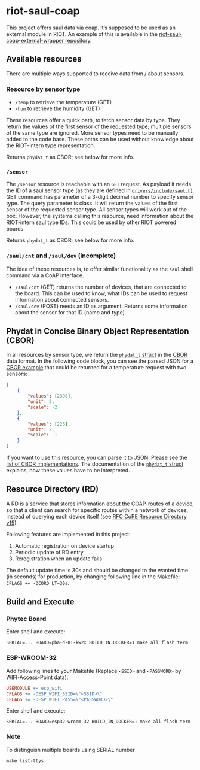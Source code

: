 # riot-saul-coap

This project offers saul data via coap. It’s supposed to be used as an
external module in RIOT. An example of this is available in the
[riot-saul-coap-external-wrapper repository][external-wrapper].

[external-wrapper]: https://github.com/rosetree/riot-saul-coap-external-wrapper

## Available resources
There are multiple ways supported to receive data from / about
sensors.

### Resource by sensor type
- `/temp` to retrieve the temperature (GET)
- `/hum` to retrieve the humidity (GET)

These resources offer a quick path, to fetch sensor data by type. They
return the values of the first sensor of the requested type; multiple
sensors of the same type are ignored. More sensor types need to be
manually added to the code base. These paths can be used without
knowledge about the RIOT-intern type representation.

Returns `phydat_t` as CBOR; see below for more info.

### `/sensor`
The `/sensor` resource is reachable with an `GET` request. As payload
it needs the ID of a saul sensor type (as they are defined in
[`drivers/include/saul.h`][saul.h]). GET command has parameter of a 3-digit decimal number to specify sensor type. The query parameter is class.  It will return the values of the first sensor of the requested sensor type. All sensor types will work
out of the box. However, the systems calling this resource, need
information about the RIOT-intern saul type IDs. This could be used by
other RIOT powered boards.

Returns `phydat_t` as CBOR; see below for more info.

[saul.h]: https://github.com/RIOT-OS/RIOT/blob/d42c032998e77e122380b3d270ceedb7fff48cda/drivers/include/saul.h#L74

### `/saul/cnt` and `/saul/dev` (incomplete)
The idea of these resources is, to offer similar functionality as the
`saul` shell command via a CoAP interface.

- `/saul/cnt` (GET) returns the number of devices, that are connected
  to the board. This can be used to know, what IDs can be used to
  request information about connected sensors.
- `/saul/dev` (POST) needs an ID as argument. Returns some information
  about the sensor for that ID (name and type). 

## Phydat in Concise Binary Object Representation (CBOR)

In all resources by sensor type, we return the [`phydat_t` struct][]
in the [CBOR][] data format. In the following code block, you can see
the parsed JSON for a [CBOR example][] that could be returned for a
temperature request with two sensors:

``` json
[
    {
        "values": [2398],
        "unit": 2,
        "scale": -2
    },
    {
        "values": [226],
        "unit": 2,
        "scale": -1
    }
]
```

If you want to use this resource, you can parse it to JSON. Please see
the [list of CBOR implementations][]. The documentation of the
[`phydat_t` struct][] explains, how these values have to be
interpreted.

[`phydat_t` struct]: https://riot-os.org/api/structphydat__t.html

[cbor]: http://cbor.io/

[cbor example]: http://cbor.me/?bytes=9F(A3(66(76616C756573)-81(19.095E)-64(756E6974)-02-65(7363616C65)-21)-A3(66(76616C756573)-81(18.E2)-64(756E6974)-02-65(7363616C65)-20)-FF)

[list of cbor implementations]: http://cbor.io/impls.html

## Resource Directory (RD)
A RD is a service that stores information about the COAP-routes of a device, so that a client can search for specific routes
within a network of devices, instead of querying each device itself (see [RFC CoRE Resource Directory v15](https://tools.ietf.org/html/draft-ietf-core-resource-directory-15)).

Following features are implemented in this project:
1.  Automatic registration on device startup
2.  Periodic update of RD entry
3.  Reregistration when an update fails

The default update time is 30s and should be changed to the wanted time (in seconds) for production, by changing following line in the Makefile: `CFLAGS += -DCORD_LT=30s`.

## Build and Execute
### Phytec Board
Enter shell and execute:

    SERIAL=... BOARD=pba-d-01-kw2x BUILD_IN_DOCKER=1 make all flash term

### ESP-WROOM-32
Add following lines to your Makefile (Replace `<SSID>` and `<PASSWORD>` by WIFI-Access-Point data):

```Makefile
USEMODULE += esp_wifi
CFLAGS += -DESP_WIFI_SSID=\"<SSID>\"
CFLAGS += -DESP_WIFI_PASS=\"<PASSWORD>\"
```

Enter shell and execute:

    SERIAL=... BOARD=esp32-wroom-32 BUILD_IN_DOCKER=1 make all flash term

### Note
To distinguish multiple boards using SERIAL number

    make list-ttys 


